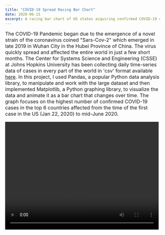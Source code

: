 ```yaml
---
title: "COVID-19 Spread Racing Bar Chart"
date: 2020-06-15
excerpt: A racing bar chart of US states acquiring confirmed COVID-19 cases from January to June 2020 coded using Pandas, NumPy and Matplotlib.
---
```

<p style="font-size:16px">The COVID-19 Pandemic began due to the emergence of a novel strain of the coronavirus coined "Sars-Cov-2" which emerged in late 2019 in Wuhan City in the Hubei Province of China. The virus quickly spread and affected the entire world in just a few short months. The Center for Systems Science and Engineering (CSSE) at Johns Hopkins University has been collecting daily time-series data of cases in every part of the world in 'csv' format available <a href="https://github.com/CSSEGISandData/COVID-19">here</a>. In this project, I used Pandas, a popular Python data analysis library, to manipulate and work with the large dataset and then implemented Matplotlib, a Python graphing library, to visualize the data and animate it as a bar chart that changes over time. The graph focuses on the highest number of confirmed COVID-19 cases in the top 6 countries affected from the time of the first case in the US (Jan 22, 2020) to mid-June 2020. </p>


<video width="500" height="350" controls="controls">
<source src="/images/movie.mp4" type="video/mp4">
</video>
